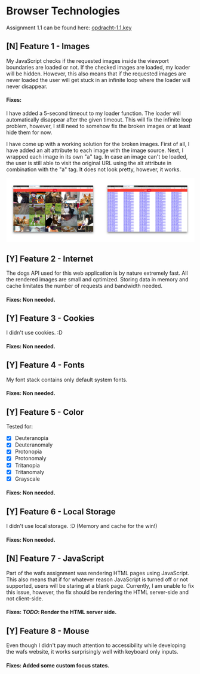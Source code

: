 # Browser Technologies

Assignment 1.1 can be found here: [opdracht-1.1.key](https://github.com/Jamerrone/browser-technologies/tree/master/opdracht1)

## [N] Feature 1 - Images
My JavaScript checks if the requested images inside the viewport boundaries are loaded or not. If the checked images are loaded, my loader will be hidden. However, this also means that if the requested images are never loaded the user will get stuck in an infinite loop where the loader will never disappear.

#### Fixes:
I have added a 5-second timeout to my loader function. The loader will automatically disappear after the given timeout. This will fix the infinite loop problem, however, I still need to somehow fix the broken images or at least hide them for now.

I have come up with a working solution for the broken images. First of all, I have added an alt attribute to each image with the image source. Next, I wrapped each image in its own "a" tag. In case an image can't be loaded, the user is still able to visit the original URL using the alt attribute in combination with the "a" tag. It does not look pretty, however, it works.

![](./static/images/image.png)


## [Y] Feature 2 - Internet
The dogs API used for this web application is by nature extremely fast. All the rendered images are small and optimized. Storing data in memory and cache limitates the number of requests and bandwidth needed.

#### Fixes: Non needed.

## [Y] Feature 3 - Cookies
I didn't use cookies. :D

#### Fixes: Non needed.

## [Y] Feature 4 - Fonts
My font stack contains only default system fonts.

#### Fixes: Non needed.

## [Y] Feature 5 - Color
Tested for:
- [x] Deuteranopia
- [x] Deuteranomaly
- [x] Protonopia
- [x] Protonomaly
- [x] Tritanopia
- [x] Tritanomaly
- [x] Grayscale

#### Fixes: Non needed.

## [Y] Feature 6 - Local Storage
I didn't use local storage. :D (Memory and cache for the win!)

#### Fixes: Non needed.

## [N] Feature 7 - JavaScript
Part of the wafs assignment was rendering HTML pages using JavaScript. This also means that if for whatever reason JavaScript is turned off or not supported, users will be staring at a blank page. Currently, I am unable to fix this issue, however, the fix should be rendering the HTML server-side and not client-side.

#### Fixes: *TODO*: Render the HTML server side.

## [Y] Feature 8 - Mouse
Even though I didn't pay much attention to accessibility while developing the wafs website, it works surprisingly well with keyboard only inputs.

#### Fixes: Added some custom focus states.

